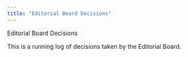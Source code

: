```yaml
---
title: "Editorial Board Decisions"
---
```


Editorial Board Decisions

This is a running log of decisions taken by the Editorial Board.
